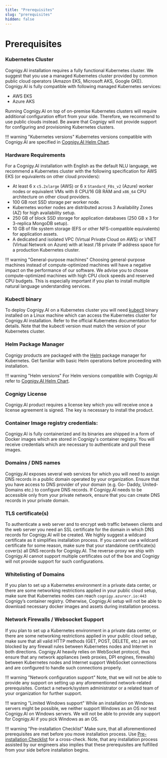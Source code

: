 ```yaml
---
title: "Prerequisites"
slug: "prerequisites"
hidden: false
---
```

# Prerequisites

### Kubernetes Cluster
Cognigy.AI installation requires a fully functional Kubernetes cluster. We suggest that you use a managed Kubernetes cluster provided by common public cloud operators (Amazon EKS, Microsoft AKS, Google GKE). Cognigy.AI is fully compatible with following managed Kubernetes services:

- AWS EKS
- Azure AKS

Running Cognigy.AI on top of on-premise Kubernetes clusters will require additional configuration effort from your side. Therefore, we recommend to use public clouds instead. Be aware that Cognigy will not provide support for configuring and provisioning Kubernetes clusters.

!!! warning "Kubernetes versions"
    Kubernetes versions compatible with Cognigy.AI are specified in [Cognigy.AI Helm Chart](https://github.com/Cognigy/cognigy-ai-helm-chart).

### Hardware Requirements
For a Cognigy.AI installation with English as the default NLU language, we recommend a Kubernetes cluster with the following specification for AWS EKS (or equivalents on other cloud providers):

- At least 6 x `c5.2xlarge` (AWS)  or 6 x `Standard_F8s_v2` (Azure) worker nodes or equivalent VMs with 8 CPU/16 GB RAM and `x86_64` CPU architecture on other cloud providers.
- 100 GB root SSD storage per worker node.
- Kubernetes worker nodes are distributed across 3 Availability Zones (AZ) for high availability setup.
- 250 GB of block SSD storage for application databases (250 GB x 3 for 3-replica MongoDB setup).
- 10 GB of file system storage (EFS or other NFS-compatible equivalents) for application assets.
- A dedicated and isolated VPC (Virtual Private Cloud on AWS) or VNET (Virtual Network on Azure) with at least /18 private IP address space for a production Kubernetes cluster.


!!! warning "General-purpose machines"
    Choosing general-purpose machines instead of compute-optimized machines will have a negative impact on the performance of our software. We advise you to choose compute-optimized machines with high CPU clock speeds and reserved CPU budgets. This is especially important if you plan to install multiple natural language understanding services.


### Kubectl binary 
To deploy Cognigy.AI on a Kubernetes cluster you will need [kubectl](https://kubernetes.io/docs/reference/kubectl/) binary installed on a Linux machine which can access the Kubernetes cluster for Cognigy.AI installation. Refer to the official Kubernetes documentation for details. Note that the kubectl version must match the version of your Kubernetes cluster.

### Helm Package Manager
Cognigy products are packaged with the [Helm](https://helm.sh/) package manager for Kubernetes. Get familiar with basic Helm operations before proceeding with installation.


!!! warning "Helm versions"
    For Helm versions compatible with Cognigy.AI refer to [Cognigy.AI Helm Chart](https://github.com/Cognigy/cognigy-ai-helm-chart).

### Cognigy License
Cognigy.AI product requires a license key which you will receive once a license agreement is signed. The key is necessary to install the product.

### Container Image registry credentials:
Cognigy.AI is fully containerized and its binaries are shipped in a form of Docker images which are stored in Cognigy's container registry. You will receive credentials which are necessary to authenticate and pull these images.

### Domains / DNS names
Cognigy.AI exposes several web services for which you will need to assign DNS records in a public domain operated by your organization. Ensure that you have access to DNS provider of your domain (e.g. Go- Daddy, United-Domains etc.) to configure DNS records. If Cognigy.AI needs to be accessible only from your private network, ensure that you can create DNS records in your private domain.

### TLS certificate(s)
To authenticate a web server and to encrypt web traffic between clients and the web server you need an SSL certificate for the domain in which DNS records for Cognigy.AI will be created. We highly suggest a wildcard certificate as it simplifies installation process. If you cannot use a wildcard certificate for some reason, make sure that your standalone certificate(s) cover(s) all DNS records for Cognigy.AI. The reverse-proxy we ship with Cognigy.AI cannot support multiple certificates out of the box and Cognigy will not provide support for such configurations.

### Whitelisting of Domains
If you plan to set up a Kubernetes environment in a private data center, or there are some networking restrictions applied in your public cloud setup, make sure that Kubernetes nodes can reach `cognigy.azurecr.io:443` Cognigy’s container registry. Otherwise, Cognigy.AI setup will not be able to download necessary docker images and assets during installation process.

### Network Firewalls / Websocket Support
If you plan to set up a Kubernetes environment in a private data center, or there are some networking restrictions applied in your public cloud setup, make sure that all valid HTTP methods (GET, POST, DELETE, etc.) are not blocked by any firewall rules between Kubernetes nodes and Internet in both directions. Cognigy.AI heavily relies on WebSocket protocol, thus ensure that any network appliances (web proxies, DPI engines, firewalls) between Kubernetes nodes and Internet support WebSocket connections and are configured to handle such connections properly.

!!! warning  "Network configuration support"
    Note, that we will not be able to provide any support on setting up any aforementioned network-related prerequisites. Contact a network/system administrator or a related team of your organization for further support.

!!! warning "Limited Windows support"
    While an installation on Windows servers might be possible, we neither support Windows as an OS nor test Cognigy.AI on Windows servers. We will not be able to provide any support for Cognigy.AI if you pick Windows as an OS.

!!! warning "Pre-installation Checklist"
    Make sure, that all aforementioned prerequisites are met before you move installation process. Use [Pre-installation Checklist](pre-installation-checklist.md) for a cross-check. Note, that any installation process assisted by our engineers also implies that these prerequisites are fulfilled from your side before installation begins.